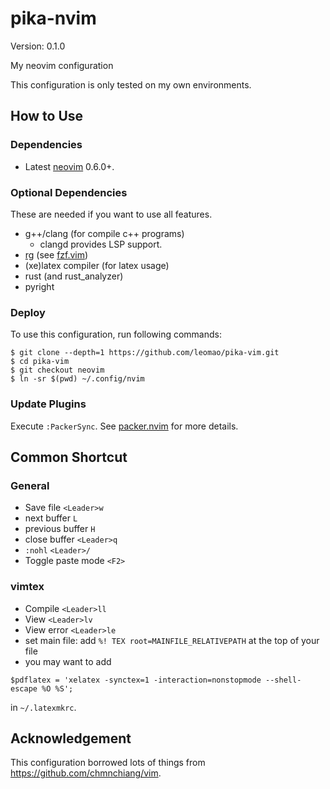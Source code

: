 # pika-nvim

Version: 0.1.0

My neovim configuration

This configuration is only tested on my own environments.

## How to Use

### Dependencies

- Latest [neovim][neovim] 0.6.0+.

### Optional Dependencies

These are needed if you want to use all features.

- g++/clang (for compile c++ programs)
  - clangd provides LSP support.
- [rg](https://github.com/BurntSushi/ripgrep)
  (see [fzf.vim](https://github.com/junegunn/fzf.vim))
- (xe)latex compiler (for latex usage)
- rust (and rust\_analyzer)
- pyright

### Deploy
To use this configuration, run following commands:
```console
$ git clone --depth=1 https://github.com/leomao/pika-vim.git
$ cd pika-vim
$ git checkout neovim
$ ln -sr $(pwd) ~/.config/nvim
```

### Update Plugins
Execute `:PackerSync`. See [packer.nvim][packer.nvim] for more details.

## Common Shortcut
### General
- Save file `<Leader>w`
- next buffer `L`
- previous buffer `H`
- close buffer `<Leader>q`
- `:nohl` `<Leader>/`
- Toggle paste mode `<F2>`

### vimtex
- Compile `<Leader>ll`
- View `<Leader>lv`
- View error `<Leader>le`
- set main file: add `%! TEX root=MAINFILE_RELATIVEPATH` at the top of your file
- you may want to add
```
$pdflatex = 'xelatex -synctex=1 -interaction=nonstopmode --shell-escape %O %S';
```
in  `~/.latexmkrc`.

## Acknowledgement

This configuration borrowed lots of things from
https://github.com/chmnchiang/vim.

[neovim]: https://github.com/neovim/neovim
[packer.nvim]: https://github.com/wbthomason/packer.nvim

